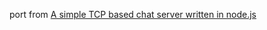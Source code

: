 port from [A simple TCP based chat server written in node.js](https://gist.github.com/creationix/707146)
